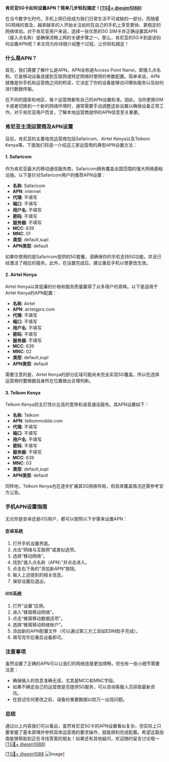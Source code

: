 **肯尼亚5G卡如何设置APN？简单几步轻松搞定！[[TG💪+ @esim1088](https://t.me/s/esim1088)]**

在当今数字化时代，手机上网已经成为我们日常生活不可或缺的一部分。而随着5G网络的普及，越来越多的人开始关注如何在自己的手机上享受更快、更稳定的网络体验。对于肯尼亚用户来说，选择一张优质的5G SIM卡并正确设置其APN（接入点名称）是确保流畅上网的关键步骤之一。那么，肯尼亚的5G卡到底该如何设置APN呢？本文将为你详细介绍整个过程，让你轻松搞定！

### 什么是APN？

首先，我们需要了解什么是APN。APN全称是Access Point Name，即接入点名称。它是移动设备连接到互联网或特定网络时使用的参数配置。简单来说，APN就像是你手机和运营商之间的桥梁，它决定了你的设备能够访问哪些服务以及如何进行数据传输。

在不同的国家和地区，每个运营商都有自己的APN设置标准。因此，当你更换SIM卡或者切换到一个新的网络环境时，通常需要手动调整这些设置以确保设备正常工作。对于肯尼亚用户而言，了解本地运营商提供的APN信息至关重要。

### 肯尼亚主流运营商及APN设置

目前，肯尼亚的主要电信运营商包括Safaricom、Airtel Kenya以及Telkom Kenya等。下面我们将逐一介绍这三家运营商的典型APN设置方法：

#### 1. Safaricom
作为肯尼亚最大的移动通信服务商，Safaricom拥有覆盖全国范围的强大网络基础设施。以下是针对Safaricom用户的推荐APN设置：
- **名称**: Safaricom
- **APN**: internet
- **代理**: 不填写
- **端口**: 不填写
- **用户名**: 不填写
- **密码**: 不填写
- **服务器**: 不填写
- **MCC**: 639
- **MNC**: 01
- **类型**: default,supl
- **APN类型**: default

如果你使用的是Safaricom提供的5G套餐，请确保你的手机支持5G功能，并且已经激活了相应的服务。此外，在设置完成后，建议重启手机以使更改生效。

#### 2. Airtel Kenya
Airtel Kenya以其低廉的价格和服务质量赢得了众多用户的青睐。以下是适用于Airtel Kenya的APN配置：
- **名称**: Airtel
- **APN**: airtelgprs.com
- **代理**: 不填写
- **端口**: 不填写
- **用户名**: 不填写
- **密码**: 不填写
- **服务器**: 不填写
- **MCC**: 639
- **MNC**: 02
- **类型**: default,supl
- **APN类型**: default

需要注意的是，Airtel Kenya的部分区域可能尚未完全实现5G覆盖，所以在选择运营商时要根据自身所在位置做出合理判断。

#### 3. Telkom Kenya
Telkom Kenya则主打性价比高的宽带和语音通话服务。其APN设置如下：
- **名称**: Telkom
- **APN**: telkommobile.com
- **代理**: 不填写
- **端口**: 不填写
- **用户名**: 不填写
- **密码**: 不填写
- **服务器**: 不填写
- **MCC**: 639
- **MNC**: 03
- **类型**: default,supl
- **APN类型**: default

同样地，Telkom Kenya也在逐步扩展其5G网络布局，但具体覆盖情况还需参考官方公告。

### 手机APN设置指南

无论你是安卓还是iOS用户，都可以按照以下步骤来设置APN：

#### 安卓系统
1. 打开手机设置界面。
2. 点击“网络与互联网”或类似选项。
3. 选择“移动网络”。
4. 找到“接入点名称（APN）”并点击进入。
5. 点击右下角的“添加新APN”按钮。
6. 输入上述提到的相关信息。
7. 保存设置后退出。

#### iOS系统
1. 打开“设置”应用。
2. 进入“蜂窝移动网络”。
3. 点击“蜂窝移动数据选项”。
4. 选择“蜂窝移动网络账户”。
5. 添加新的APN配置文件（可以通过第三方工具如ESIM助手完成）。
6. 填写完毕后重启设备即可。

### 注意事项

虽然设置了正确的APN可以让我们的网络连接更加顺畅，但也有一些小细节需要注意：
- 确保输入的信息准确无误，尤其是MCC和MNC字段。
- 如果不确定自己的运营商是否提供5G服务，可以咨询客服人员获取最新资讯。
- 在尝试任何更改之前，请备份重要数据以防万一出现问题。

### 总结

通过以上内容我们可以看出，虽然肯尼亚5G卡的APN设置看似复杂，但实际上只要掌握了基本原理并参照具体运营商的要求操作，就能顺利完成配置。希望这篇指南能够帮助到正在寻找答案的朋友！如果还有其他疑问，欢迎随时留言讨论哦～[[TG💪+ @esim1088](https://t.me/s/esim1088)]

[[TG💪+ @esim1088](https://t.me/s/esim1088) ![Image](https://i.postimg.cc/4NQfJmqS/Snipaste-2025-05-13-00-14-12.png)]